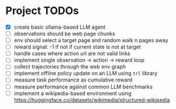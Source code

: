 # Project TODOs

- [X] create basic ollama-based LLM agent
- [ ] observations should be web page chunks
- [ ] env should select a target page and random walk n pages away
- [ ] reward signal: -1 if not if current state is not at target
- [ ] handle cases where action url are not valid links
- [ ] implement single observation -> action -> reward loop
- [ ] collect trajectories through the web env graph
- [ ] implement offline policy update on an LLM using `trl` library
- [ ] measure task performance as cumulative reward
- [ ] measure performance against common LLM benchmarks
- [ ] implement a wikipedia-based environment using https://huggingface.co/datasets/wikimedia/structured-wikipedia
